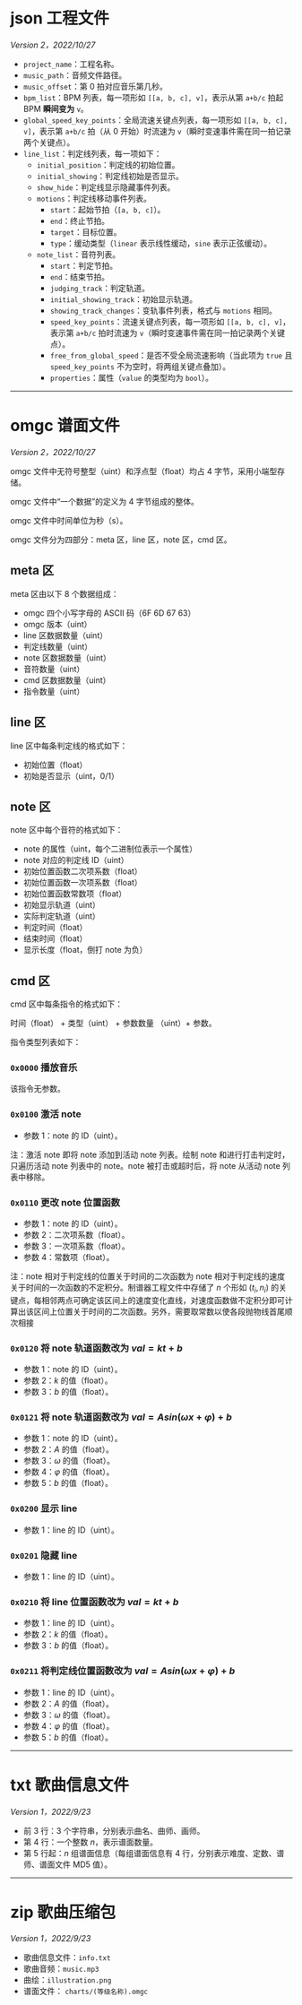 # json 工程文件

*Version 2，2022/10/27*

- `project_name`：工程名称。
- `music_path`：音频文件路径。
- `music_offset`：第 $0$ 拍对应音乐第几秒。
- `bpm_list`：BPM 列表，每一项形如 `[[a, b, c], v]`，表示从第 `a+b/c` 拍起 BPM **瞬间变为** `v`。
- `global_speed_key_points`：全局流速关键点列表，每一项形如 `[[a, b, c], v]`，表示第 `a+b/c` 拍（从 $0$ 开始）时流速为 `v`（瞬时变速事件需在同一拍记录两个关键点）。
- `line_list`：判定线列表，每一项如下：
  - `initial_position`：判定线的初始位置。
  - `initial_showing`：判定线初始是否显示。
  - `show_hide`：判定线显示隐藏事件列表。
  - `motions`：判定线移动事件列表。
    - `start`：起始节拍（`[a, b, c]`）。
    - `end`：终止节拍。
    - `target`：目标位置。
    - `type`：缓动类型（`linear` 表示线性缓动，`sine` 表示正弦缓动）。
  - `note_list`：音符列表。
    - `start`：判定节拍。
    - `end`：结束节拍。
    - `judging_track`：判定轨道。
    - `initial_showing_track`：初始显示轨道。
    - `showing_track_changes`：变轨事件列表，格式与 `motions` 相同。
    - `speed_key_points`：流速关键点列表，每一项形如 `[[a, b, c], v]`，表示第 `a+b/c` 拍时流速为 `v`（瞬时变速事件需在同一拍记录两个关键点）。
    - `free_from_global_speed`：是否不受全局流速影响（当此项为 `true` 且 `speed_key_points` 不为空时，将两组关键点叠加）。
    - `properties`：属性（`value` 的类型均为 `bool`）。

---

# omgc 谱面文件

*Version 2，2022/10/27*

omgc 文件中无符号整型（uint）和浮点型（float）均占 4 字节，采用小端型存储。

omgc 文件中“一个数据”的定义为 4 字节组成的整体。

omgc 文件中时间单位为秒（s）。

omgc 文件分为四部分：meta 区，line 区，note 区，cmd 区。

## meta 区

meta 区由以下 8 个数据组成：

- omgc 四个小写字母的 ASCII 码（6F 6D 67 63）
- omgc 版本（uint）
- line 区数据数量（uint）
- 判定线数量（uint）
- note 区数据数量（uint）
- 音符数量（uint）
- cmd 区数据数量（uint）
- 指令数量（uint）

## line 区

line 区中每条判定线的格式如下：

- 初始位置（float）
- 初始是否显示（uint，0/1）

## note 区

note 区中每个音符的格式如下：

- note 的属性（uint，每个二进制位表示一个属性）
- note 对应的判定线 ID（uint）
- 初始位置函数二次项系数（float）
- 初始位置函数一次项系数（float）
- 初始位置函数常数项（float）
- 初始显示轨道（uint）
- 实际判定轨道（uint）
- 判定时间（float）
- 结束时间（float）
- 显示长度（float，倒打 note 为负）

## cmd 区

cmd 区中每条指令的格式如下：

时间（float） + 类型（uint） + 参数数量 （uint）+ 参数。

指令类型列表如下：

### `0x0000` 播放音乐

该指令无参数。

### `0x0100` 激活 note

- 参数 1：note 的 ID（uint）。

注：激活 note 即将 note 添加到活动 note 列表。绘制 note 和进行打击判定时，只遍历活动 note 列表中的 note。note 被打击或超时后，将 note 从活动 note 列表中移除。

### `0x0110` 更改 note 位置函数

- 参数 1：note 的 ID（uint）。
- 参数 2：二次项系数（float）。
- 参数 3：一次项系数（float）。
- 参数 4：常数项（float）。

注：note 相对于判定线的位置关于时间的二次函数为 note 相对于判定线的速度关于时间的一次函数的不定积分。制谱器工程文件中存储了 $n$ 个形如 $(t_i,n_i)$ 的关键点，每相邻两点可确定该区间上的速度变化直线，对速度函数做不定积分即可计算出该区间上位置关于时间的二次函数。另外，需要取常数以使各段抛物线首尾顺次相接

### `0x0120` 将 note 轨道函数改为 $val=kt+b$

- 参数 1：note 的 ID（uint）。
- 参数 2：$k$ 的值（float）。
- 参数 3：$b$ 的值（float）。

### `0x0121` 将 note 轨道函数改为 $val=Asin(\omega x+\varphi)+b$

- 参数 1：note 的 ID（uint）。
- 参数 2：$A$ 的值（float）。
- 参数 3：$\omega$ 的值（float）。
- 参数 4：$\varphi$ 的值（float）。
- 参数 5：$b$ 的值（float）。

### `0x0200` 显示 line

- 参数 1：line 的 ID（uint）。

### `0x0201` 隐藏 line

- 参数 1：line 的 ID（uint）。

### `0x0210` 将 line 位置函数改为 $val=kt+b$

- 参数 1：line 的 ID（uint）。
- 参数 2：$k$ 的值（float）。
- 参数 3：$b$ 的值（float）。

### `0x0211` 将判定线位置函数改为 $val=Asin(\omega x+\varphi)+b$

- 参数 1：line 的 ID（uint）。
- 参数 2：$A$ 的值（float）。
- 参数 3：$\omega$ 的值（float）。
- 参数 4：$\varphi$ 的值（float）。
- 参数 5：$b$ 的值（float）。

---

# txt 歌曲信息文件

*Version 1，2022/9/23*

- 前 3 行：3 个字符串，分别表示曲名、曲师、画师。
- 第 4 行：一个整数 $n$，表示谱面数量。
- 第 5 行起：$n$ 组谱面信息（每组谱面信息有 4 行，分别表示难度、定数、谱师、谱面文件 MD5 值）。

---

# zip 歌曲压缩包

*Version 1，2022/9/23*

- 歌曲信息文件：`info.txt`
- 歌曲音频：`music.mp3`
- 曲绘：`illustration.png`
- 谱面文件： `charts/(等级名称).omgc`
